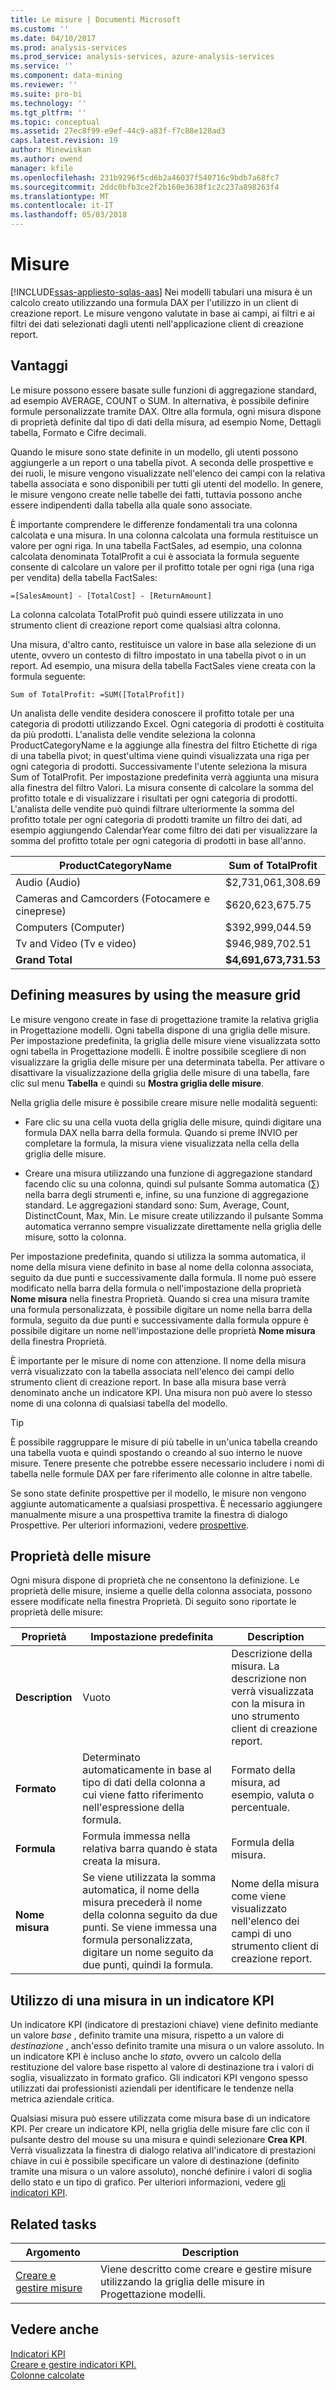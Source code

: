 ```yaml
---
title: Le misure | Documenti Microsoft
ms.custom: ''
ms.date: 04/10/2017
ms.prod: analysis-services
ms.prod_service: analysis-services, azure-analysis-services
ms.service: ''
ms.component: data-mining
ms.reviewer: ''
ms.suite: pro-bi
ms.technology: ''
ms.tgt_pltfrm: ''
ms.topic: conceptual
ms.assetid: 27ec8f99-e9ef-44c9-a83f-f7c88e128ad3
caps.latest.revision: 19
author: Minewiskan
ms.author: owend
manager: kfile
ms.openlocfilehash: 231b9296f5cd6b2a46037f540716c9bdb7a68fc7
ms.sourcegitcommit: 2ddc0bfb3ce2f2b160e3638f1c2c237a898263f4
ms.translationtype: MT
ms.contentlocale: it-IT
ms.lasthandoff: 05/03/2018
---
```

# <a name="measures"></a>Misure
[!INCLUDE[ssas-appliesto-sqlas-aas](../../includes/ssas-appliesto-sqlas-aas.md)]
  Nei modelli tabulari una misura è un calcolo creato utilizzando una formula DAX per l'utilizzo in un client di creazione report. Le misure vengono valutate in base ai campi, ai filtri e ai filtri dei dati selezionati dagli utenti nell'applicazione client di creazione report.  
  
##  <a name="bkmk_understanding"></a> Vantaggi  
 Le misure possono essere basate sulle funzioni di aggregazione standard, ad esempio AVERAGE, COUNT o SUM. In alternativa, è possibile definire formule personalizzate tramite DAX. Oltre alla formula, ogni misura dispone di proprietà definite dal tipo di dati della misura, ad esempio Nome, Dettagli tabella, Formato e Cifre decimali.  
  
 Quando le misure sono state definite in un modello, gli utenti possono aggiungerle a un report o una tabella pivot. A seconda delle prospettive e dei ruoli, le misure vengono visualizzate nell'elenco dei campi con la relativa tabella associata e sono disponibili per tutti gli utenti del modello. In genere, le misure vengono create nelle tabelle dei fatti, tuttavia possono anche essere indipendenti dalla tabella alla quale sono associate.  
  
 È importante comprendere le differenze fondamentali tra una colonna calcolata e una misura. In una colonna calcolata una formula restituisce un valore per ogni riga. In una tabella FactSales, ad esempio, una colonna calcolata denominata TotalProfit a cui è associata la formula seguente consente di calcolare un valore per il profitto totale per ogni riga (una riga per vendita) della tabella FactSales:  
  
```  
=[SalesAmount] - [TotalCost] - [ReturnAmount]  
```  
  
 La colonna calcolata TotalProfit può quindi essere utilizzata in uno strumento client di creazione report come qualsiasi altra colonna.  
  
 Una misura, d'altro canto, restituisce un valore in base alla selezione di un utente, ovvero un contesto di filtro impostato in una tabella pivot o in un report. Ad esempio, una misura della tabella FactSales viene creata con la formula seguente:  
  
```  
Sum of TotalProfit: =SUM([TotalProfit])  
```  
  
 Un analista delle vendite desidera conoscere il profitto totale per una categoria di prodotti utilizzando Excel. Ogni categoria di prodotti è costituita da più prodotti. L'analista delle vendite seleziona la colonna ProductCategoryName e la aggiunge alla finestra del filtro Etichette di riga di una tabella pivot; in quest'ultima viene quindi visualizzata una riga per ogni categoria di prodotti. Successivamente l'utente seleziona la misura Sum of TotalProfit. Per impostazione predefinita verrà aggiunta una misura alla finestra del filtro Valori. La misura consente di calcolare la somma del profitto totale e di visualizzare i risultati per ogni categoria di prodotti. L'analista delle vendite può quindi filtrare ulteriormente la somma del profitto totale per ogni categoria di prodotti tramite un filtro dei dati, ad esempio aggiungendo CalendarYear come filtro dei dati per visualizzare la somma del profitto totale per ogni categoria di prodotti in base all'anno.  
  
|ProductCategoryName|Sum of TotalProfit|  
|-------------------------|------------------------|  
|Audio (Audio)|$2,731,061,308.69|  
|Cameras and Camcorders (Fotocamere e cineprese)|$620,623,675.75|  
|Computers (Computer)|$392,999,044.59|  
|Tv and Video (Tv e video)|$946,989,702.51|  
|**Grand Total**|**$4,691,673,731.53**|  
  
##  <a name="bkmk_def_mg"></a> Defining measures by using the measure grid  
 Le misure vengono create in fase di progettazione tramite la relativa griglia in Progettazione modelli. Ogni tabella dispone di una griglia delle misure. Per impostazione predefinita, la griglia delle misure viene visualizzata sotto ogni tabella in Progettazione modelli. È inoltre possibile scegliere di non visualizzare la griglia delle misure per una determinata tabella. Per attivare o disattivare la visualizzazione della griglia delle misure di una tabella, fare clic sul menu **Tabella** e quindi su **Mostra griglia delle misure**.  
  
 Nella griglia delle misure è possibile creare misure nelle modalità seguenti:  
  
-   Fare clic su una cella vuota della griglia delle misure, quindi digitare una formula DAX nella barra della formula. Quando si preme INVIO per completare la formula, la misura viene visualizzata nella cella della griglia delle misure.  
  
-   Creare una misura utilizzando una funzione di aggregazione standard facendo clic su una colonna, quindi sul pulsante Somma automatica (∑) nella barra degli strumenti e, infine, su una funzione di aggregazione standard. Le aggregazioni standard sono: Sum, Average, Count, DistinctCount, Max, Min. Le misure create utilizzando il pulsante Somma automatica verranno sempre visualizzate direttamente nella griglia delle misure, sotto la colonna.  
  
 Per impostazione predefinita, quando si utilizza la somma automatica, il nome della misura viene definito in base al nome della colonna associata, seguito da due punti e successivamente dalla formula. Il nome può essere modificato nella barra della formula o nell'impostazione della proprietà **Nome misura** nella finestra Proprietà. Quando si crea una misura tramite una formula personalizzata, è possibile digitare un nome nella barra della formula, seguito da due punti e successivamente dalla formula oppure è possibile digitare un nome nell'impostazione delle proprietà **Nome misura** della finestra Proprietà.  
  
 È importante per le misure di nome con attenzione. Il nome della misura verrà visualizzato con la tabella associata nell'elenco dei campi dello strumento client di creazione report. In base alla misura base verrà denominato anche un indicatore KPI. Una misura non può avere lo stesso nome di una colonna di qualsiasi tabella del modello.  
  
> [!TIP]  
>  È possibile raggruppare le misure di più tabelle in un'unica tabella creando una tabella vuota e quindi spostando o creando al suo interno le nuove misure. Tenere presente che potrebbe essere necessario includere i nomi di tabella nelle formule DAX per fare riferimento alle colonne in altre tabelle.  
  
 Se sono state definite prospettive per il modello, le misure non vengono aggiunte automaticamente a qualsiasi prospettiva. È necessario aggiungere manualmente misure a una prospettiva tramite la finestra di dialogo Prospettive. Per ulteriori informazioni, vedere [prospettive](../../analysis-services/tabular-models/perspectives-ssas-tabular.md).  
  
##  <a name="bkmk_properties"></a> Proprietà delle misure  
 Ogni misura dispone di proprietà che ne consentono la definizione. Le proprietà delle misure, insieme a quelle della colonna associata, possono essere modificate nella finestra Proprietà. Di seguito sono riportate le proprietà delle misure:  
  
|Proprietà|Impostazione predefinita|Description|  
|--------------|---------------------|-----------------|  
|**Description**|Vuoto|Descrizione della misura. La descrizione non verrà visualizzata con la misura in uno strumento client di creazione report.|  
|**Formato**|Determinato automaticamente in base al tipo di dati della colonna a cui viene fatto riferimento nell'espressione della formula.|Formato della misura, ad esempio, valuta o percentuale.|  
|**Formula**|Formula immessa nella relativa barra quando è stata creata la misura.|Formula della misura.|  
|**Nome misura**|Se viene utilizzata la somma automatica, il nome della misura precederà il nome della colonna seguito da due punti. Se viene immessa una formula personalizzata, digitare un nome seguito da due punti, quindi la formula.|Nome della misura come viene visualizzato nell'elenco dei campi di uno strumento client di creazione report.|  
  
##  <a name="bkmk_KPI"></a> Utilizzo di una misura in un indicatore KPI  
 Un indicatore KPI (indicatore di prestazioni chiave) viene definito mediante un valore *base* , definito tramite una misura, rispetto a un valore di *destinazione* , anch'esso definito tramite una misura o un valore assoluto. In un indicatore KPI è incluso anche lo *stato*, ovvero un calcolo della restituzione del valore base rispetto al valore di destinazione tra i valori di soglia, visualizzato in formato grafico. Gli indicatori KPI vengono spesso utilizzati dai professionisti aziendali per identificare le tendenze nella metrica aziendale critica.  
  
 Qualsiasi misura può essere utilizzata come misura base di un indicatore KPI. Per creare un indicatore KPI, nella griglia delle misure fare clic con il pulsante destro del mouse su una misura e quindi selezionare **Crea KPI**. Verrà visualizzata la finestra di dialogo relativa all'indicatore di prestazioni chiave in cui è possibile specificare un valore di destinazione (definito tramite una misura o un valore assoluto), nonché definire i valori di soglia dello stato e un tipo di grafico. Per ulteriori informazioni, vedere [gli indicatori KPI](../../analysis-services/tabular-models/kpis-ssas-tabular.md).  
  
##  <a name="bkmk_rel_tasks"></a> Related tasks  
  
|Argomento|Description|  
|-----------|-----------------|  
|[Creare e gestire misure](../../analysis-services/tabular-models/create-and-manage-measures-ssas-tabular.md)|Viene descritto come creare e gestire misure utilizzando la griglia delle misure in Progettazione modelli.|  
  
## <a name="see-also"></a>Vedere anche  
 [Indicatori KPI](../../analysis-services/tabular-models/kpis-ssas-tabular.md)   
 [Creare e gestire indicatori KPI.](../../analysis-services/tabular-models/create-and-manage-kpis-ssas-tabular.md)   
 [Colonne calcolate](../../analysis-services/tabular-models/ssas-calculated-columns.md)  
  
  
